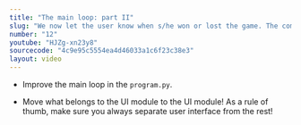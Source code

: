 ```yaml
---
title: "The main loop: part II"
slug: "We now let the user know when s/he won or lost the game. The complex return of the play() function starts to pay off."
number: "12"
youtube: "HJZg-xn23y8"
sourcecode: "4c9e95c5554ea4d46033a1c6f23c38e3"
layout: video
---
```


* Improve the main loop in the `program.py`.

* Move what belongs to the UI module to the UI module! As a rule of thumb, make sure you always separate user interface from the rest!





